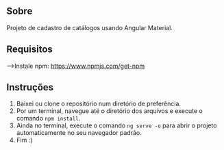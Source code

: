 ## Sobre
Projeto de cadastro de catálogos usando Angular Material.

## Requisitos
-->Instale npm: https://www.npmjs.com/get-npm

## Instruções
1. Baixei ou clone o repositório num diretório de preferência.
2. Por um terminal, navegue até o diretório dos arquivos e execute o comando `npm install`.
3. Ainda no terminal, execute o comando `ng serve -o` para abrir o projeto automaticamente no seu navegador padrão.
4. Fim :)
